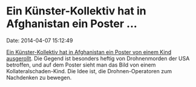 Ein Künster-Kollektiv hat in Afghanistan ein Poster \...
========================================================

Date: 2014-04-07 15:12:49

[Ein Künster-Kollektiv hat in Afghanistan ein Poster von einem Kind
ausgerollt](http://www.rawstory.com/rs/2014/04/06/artists-install-massive-poster-of-childs-face-in-pakistan-field-to-shame-drone-operators/).
Die Gegend ist besonders heftig von Drohnenmorden der USA betroffen, und
auf dem Poster sieht man das Bild von einem Kollateralschaden-Kind. Die
Idee ist, die Drohnen-Operatoren zum Nachdenken zu bewegen.
